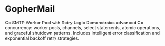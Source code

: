# GopherMail
Go SMTP Worker Pool with Retry Logic Demonstrates advanced Go concurrency: worker pools, channels, select statements, atomic operations, and graceful shutdown patterns. Includes intelligent error classification and exponential backoff retry strategies.
